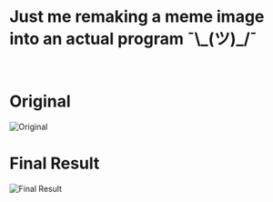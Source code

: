 # Just me remaking a meme image into an actual program ¯\\\_(ツ)\_/¯

<br>

# Original
![Original](https://media.discordapp.net/attachments/748984983225499738/907024063229210624/unknown.png)

# Final Result
![Final Result](https://media.discordapp.net/attachments/748984983225499738/907023825768693791/unknown.png)
